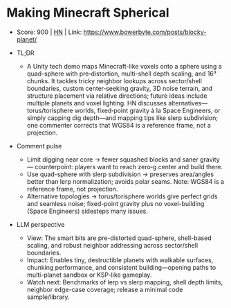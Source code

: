 # Making Minecraft Spherical

- Score: 900 | [HN](https://news.ycombinator.com/item?id=45055205) | Link: https://www.bowerbyte.com/posts/blocky-planet/

- TL;DR
  - A Unity tech demo maps Minecraft-like voxels onto a sphere using a quad-sphere with pre‑distortion, multi-shell depth scaling, and 16³ chunks. It tackles tricky neighbor lookups across sector/shell boundaries, custom center‑seeking gravity, 3D noise terrain, and structure placement via relative directions; future ideas include multiple planets and voxel lighting. HN discusses alternatives—torus/torisphere worlds, fixed‑point gravity à la Space Engineers, or simply capping dig depth—and mapping tips like slerp subdivision; one commenter corrects that WGS84 is a reference frame, not a projection.

- Comment pulse
  - Limit digging near core → fewer squashed blocks and saner gravity — counterpoint: players want to reach zero‑g center and build there.
  - Use quad-sphere with slerp subdivision → preserves area/angles better than lerp normalization; avoids polar seams. Note: WGS84 is a reference frame, not projection.
  - Alternative topologies → torus/torisphere worlds give perfect grids and seamless noise; fixed-point gravity plus no voxel-building (Space Engineers) sidesteps many issues.

- LLM perspective
  - View: The smart bits are pre-distorted quad-sphere, shell-based scaling, and robust neighbor addressing across sector/shell boundaries.
  - Impact: Enables tiny, destructible planets with walkable surfaces, chunking performance, and consistent building—opening paths to multi-planet sandbox or KSP-like gameplay.
  - Watch next: Benchmarks of lerp vs slerp mapping, shell depth limits, neighbor edge-case coverage; release a minimal code sample/library.
